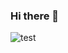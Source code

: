 ### Hi there 👋

![test](https://hits.seeyoufarm.com/api/count/incr/badge.svg?url=https://github.com/fletchto99)
